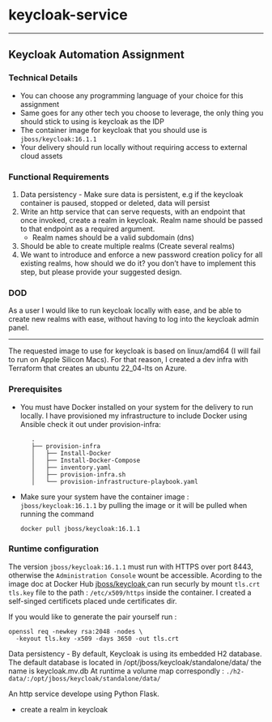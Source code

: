 # keycloak-service

---




## Keycloak Automation Assignment 


### Technical Details
* You can choose any programming language of your choice for this assignment
* Same goes for any other tech you choose to leverage, the only thing you should stick to using is keycloak as the IDP
* The container image for keycloak that you should use is `jboss/keycloak:16.1.1`
* Your delivery should run locally without requiring access to external cloud assets


### Functional Requirements 

1. Data persistency - Make sure data is persistent, e.g if the keycloak container is paused, stopped or deleted, data will persist
2. Write an http service that can serve requests, with an endpoint that once invoked, create a realm in keycloak. Realm name should be passed to that endpoint as a required argument.
   - Realm names should be a valid subdomain (dns)
3. Should be able to create multiple realms (Create several realms)
4. We want to introduce and enforce a new password creation policy for all existing realms, how should we do it? you don’t have to
implement this step, but please provide your suggested design.


### DOD 
As a user I would like to run keycloak locally with ease, and be able to create new realms with ease, without having to log into the keycloak admin
panel.


---

The requested image to use for keycloak is based on linux/amd64 (I will fail to run on Apple Silicon Macs). For that reason, I created a dev infra with Terraform that creates an ubuntu 22_04-lts on Azure.

### Prerequisites    
* You must have Docker installed on your system for the delivery to run locally.
   I have  provisioned my infrastructure to include Docker using Ansible check it out under provision-infra:
   ```
      .
      ├── provision-infra
      │   ├── Install-Docker
      │   ├── Install-Docker-Compose
      │   ├── inventory.yaml
      │   ├── provision-infra.sh
      │   └── provision-infrastructure-playbook.yaml
   ```
* Make sure your system have the container image : `jboss/keycloak:16.1.1` by pulling the image or it will be pulled when running the  command
   ```
   docker pull jboss/keycloak:16.1.1
   ```



### Runtime configuration


The version `jboss/keycloak:16.1.1`  must run with HTTPS over port 8443, otherwise the `Administration Console` wount be accessible. 
Acording to the image doc at Docker Hub [jboss/keycloak ](https://hub.docker.com/r/jboss/keycloak)  can run securly by mount `tls.crt` `tls.key` 
file to the path : `/etc/x509/https` inside the container.
I created a self-singed certificets placed unde certificates dir.

If you would like to generate the pair yourself run :
``` 
openssl req -newkey rsa:2048 -nodes \
  -keyout tls.key -x509 -days 3650 -out tls.crt
```


Data persistency - By default, Keycloak is using its embedded H2 database. The default database is located in /opt/jboss/keycloak/standalone/data/ the name is keycloak.mv.db
At runtime a volume map correspondly : ```./h2-data/:/opt/jboss/keycloak/standalone/data/```







An http service develope using Python Flask.
*  create a realm in keycloak













